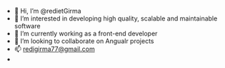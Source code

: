 - 👋 Hi, I’m @redietGirma
- 👀 I’m interested in developing high quality, scalable and maintainable software
- 🌱 I’m currently working as a front-end developer
- 💞️ I’m looking to collaborate on Angualr projects
- 📫 redigirma77@gmail.com
- 
<!---
redietGirma/redietGirma is a ✨ special ✨ repository because its `README.md` (this file) appears on your GitHub profile.
You can click the Preview link to take a look at your changes.
--->
